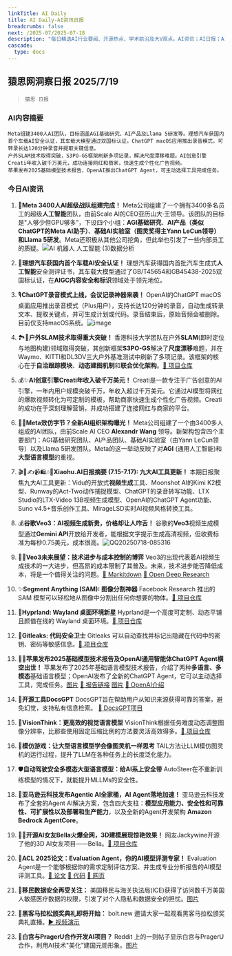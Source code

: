 ```yaml
---
linkTitle: AI Daily
title: AI Daily-AI资讯日报
breadcrumbs: false
next: /2025-07/2025-07-18
description: "每日精选AI行业要闻、开源热点、学术前沿及大V观点。AI资讯；AI日报；AI知识库；AI教程；AI资讯日报；AI工具；AI Daily News"
cascade:
  type: docs
---
```


## 猿思网洞察日报 2025/7/19

>  `猿思 日报` 



### **AI内容摘要**

```
Meta组建3400人AI团队，目标涵盖AGI基础研究、AI产品及Llama 5研发等。理想汽车获国内首个车载AI安全认证，其车载大模型通过双国标认证。ChatGPT macOS应用推出录音模式，可转录长达120分钟录音并提取关键信息。
户外SLAM技术取得突破，S3PO-GS框架刷新多项记录，解决尺度漂移难题。AI创意引擎Creati年收入破千万美元，成功连接网红和商家，快速生成个性化广告视频。
苹果发布2025基础模型技术报告，OpenAI推出ChatGPT Agent，可主动选择工具完成任务。
```



### **今日AI资讯**

1. 🎉**Meta 3400人AI超级战队组建完成！** Meta公司组建了一个拥有3400多名员工的超级**人工智能**团队，由前Scale AI的CEO亚历山大·王领导。该团队的目标是"人够少但GPU够多”，下设四个小组：**AGI基础研究**、**AI产品（类似ChatGPT的Meta AI助手）**、**基础AI实验室（图灵奖得主Yann LeCun领导）**和**Llama 5研发**。Meta还积极从其他公司挖角，但此举也引发了一些内部员工的质疑。![AI 机器人 人工智能 (3)数据分析](https://pic.chinaz.com/picmap/202304251756311752_2.jpg)


2. 🚗**理想汽车获国内首个车载AI安全认证！** 理想汽车获得国内首批汽车生成式**人工智能**安全测评证书，其车载大模型通过了GB/T45654和GB45438-2025双国标认证，在**AIGC内容安全和标识**领域处于领先地位。


3. 🎙️**ChatGPT录音模式上线，会议记录神器来袭！** OpenAI的ChatGPT macOS桌面应用推出录音模式（Plus用户），支持长达120分钟的录音，自动生成转录文本、提取关键点，并可生成计划或代码。录音结束后，原始音频会被删除。目前仅支持macOS系统。![image](https://upload.chinaz.com/2025/0718/6388845217455632271325327.png)


4. 🏞️🚀**户外SLAM技术取得重大突破！** 香港科技大学团队在户外**SLAM**(即时定位与地图构建)领域取得突破，其创新框架**S3PO-GS**解决了**尺度漂移**难题，并在Waymo、KITTI和DL3DV三大户外基准测试中刷新了多项记录。该框架的核心在于**自洽跟踪模块**、**动态建图机制**和**联合优化架构**。[🔗 项目仓库](https://github.com/3DAgentWorld/S3PO-GS)


5. 💰✨**AI创意引擎Creati年收入破千万美元！** Creati是一款专注于广告创意的AI引擎，一年内用户规模突破千万，年收入超过千万美元。它通过AI模型将网红的爆款视频转化为可定制的模板，帮助商家快速生成个性化广告视频。Creati的成功在于深刻理解营销，并成功搭建了连接网红与商家的平台。


6. 🏢🤔**Meta效仿字节？全新AI组织架构曝光！** Meta公司组建了一个由3400多人组成的AI团队，由前Scale AI CEO **Alexandr Wang** 领导。新架构包含四个主要部门：AGI基础研究团队、AI产品团队、基础AI实验室（由Yann LeCun领导）以及Llama 5研发团队。Meta的这一举动反映了对**AGI** (通用人工智能)和**大型语言模型**的重视。


7. 🎬🤖✍️📹🛍️🎶🔄**Xiaohu.AI日报摘要 (7.15-7.17):  九大AI工具更新！** 本期日报聚焦九大AI工具更新：Vidu的开放式**视频生成**工具、Moonshot AI的Kimi K2模型、Runway的Act-Two动作捕捉模型、ChatGPT的录音转写功能、LTX Studio的LTX-Video 13B视频生成模型、OpenAI的ChatGPT Agent功能、Suno v4.5+音乐创作工具、MirageLSD实时AI视频风格转换工具。


8. 💰**谷歌Veo3：AI视频生成新贵，价格却让人咋舌！** 谷歌的**Veo3**视频生成模型通过**Gemini API**开放给开发者，能根据文字提示生成高清视频，但收费标准为每秒0.75美元，成本很高。![QQ20250718-085316](https://upload.chinaz.com/2025/0718/6388842560601069296867616.png)


9. 💼🤔**Veo3未来展望：技术进步与成本控制的博弈** Veo3的出现代表着AI视频生成技术的一大进步，但高昂的成本限制了其普及。未来，技术进步能否降低成本，将是一个值得关注的问题。[🔗 Markitdown](https://github.com/microsoft/markitdown) [🔗 Open Deep Research](https://github.com/langchain-ai/open_deep_research)


10. ✨**Segment Anything (SAM):  图像分割神器** Facebook Research 推出的 SAM 模型可以轻松地从图像中分割出任何你想要的物体。[🔗 项目仓库](https://github.com/facebookresearch/segment-anything)


11. 🚀**Hyprland:  Wayland 桌面环境新星** Hyprland是一个高度可定制、动态平铺且颜值在线的 Wayland 桌面环境。[🔗 项目仓库](https://github.com/hyprwm/Hyprland)


12. 🔑**Gitleaks:  代码安全卫士** Gitleaks 可以自动查找并标记出隐藏在代码中的密钥、密码等敏感信息。[🔗 项目仓库](https://github.com/gitleaks/gitleaks)


13. 🍎🤖**苹果发布2025基础模型技术报告及OpenAI通用智能体ChatGPT Agent横空出世！** 苹果发布了2025年基础语言模型技术报告，介绍了两种**多语言、多模态**基础语言模型；OpenAI发布了全新的ChatGPT Agent，它可以主动选择工具，完成任务。[图片](https://image.jiqizhixin.com/uploads/editor/8365f316-1bd2-4c6f-be8f-db2fb0022cf8/640.png) [🔗 报告链接](https://machinelearning.apple.com/research/apple-foundation-models-tech-report-2025) [图片](https://image.jiqizhixin.com/uploads/editor/f29a1fbe-3dff-4897-98ba-84ebfb73f6c1/640.gif) [🔗 OpenAI介绍](https://openai.com/index/introducing-chatgpt-agent/)


14. 🌟**开源工具DocsGPT** DocsGPT旨在帮助用户从知识来源获得可靠的答案，避免幻觉，支持私有信息检索。 [🔗 DocsGPT项目](https://github.com/arc53/DocsGPT)


15. 🤔**VisionThink：更高效的视觉语言模型** VisionThink根据任务难度动态调整图像分辨率，比那些使用固定压缩比例的方法要灵活高效得多。[🔗 项目仓库](https://github.com/dvlab-research/VisionThink)


16. 🤖**模仿游戏：让大型语言模型学会像图灵机一样思考** TAIL方法让LLM模仿图灵机的运行过程，提升了LLM在各种任务上的长度泛化能力。


17. 🛡️**自动驾驶安全多模态大型语言模型：给AI系上安全带** AutoSteer在不重新训练模型的情况下，就能提升MLLMs的安全性。


18. 🚀**亚马逊云科技发布Agentic AI全家桶，AI Agent落地加速！** 亚马逊云科技发布了全套的Agent AI解决方案，包含四大支柱：**模型应用能力、安全性和可靠性、可扩展性以及部署和生产能力**，以及全新的Agent开发架构 **Amazon Bedrock AgentCore**。


19. 👨‍💻**开源AI女友Bella火爆全网，3D建模展现惊艳效果！**  网友Jackywine开源了他的3D AI女友项目——Bella。[🔗 项目仓库](https://github.com/Jackywine/Bella)


20. 🔬**ACL 2025论文：Evaluation Agent，你的AI模型评测专家！** Evaluation Agent是一个能够根据你的需求定制评估方案、并生成专业分析报告的AI模型评测工具。[🔗 论文](https://arxiv.org/abs/2412.09645) [🔗 代码](https://github.com/Vchitect/Evaluation-Agent) [🔗 网页](https://vchitect.github.io/Evaluation-Agent-project/)


21. 🤔**移民数据安全再受关注：** 美国移民与海关执法局(ICE)获得了访问数千万美国人敏感医疗数据的权限，引发了对个人隐私和数据安全的担忧。[图片](https://cdn4.cdn-telegram.org/file/OEWqIYIXOcEOUlIijFMNVc9tWLZP1Wct91NTECkNzMBPKbMQlFDWv5zsyWLa1DK7gXM2SmhR2_4tM271_Jz7PpkHNAubtOmMXmTBCRCY1xuhOhi9BUbGdWbaA6ebfZ-B9iuLeK4NQ5OdJ9dggxFOn6YEs3Ib254V08wF0kufZqJZXV0-NUHQjqAXpaM2txgITlXuKjkwKb21MeT_G29-f0u7yQ4Saoh-RlM4zF-eR1AWrckjxr8hEFWhZDKoJMyD-tysaSCKlLRfmtchJeQXogZG-hyk6MYNwfbauK87NlQVFJU4Flpv2YiELd_FzwWn-NHkPMfc41eBaFPTdn50w.jpg)


22. 🚀**黑客马拉松颁奖典礼即将开始：**  bolt.new 邀请大家一起观看黑客马拉松颁奖典礼直播。[▶️ 视频演示](https://video.twimg.com/amplify_video/1946268822316490752/vid/avc1/720x900/d0yyM2iBcc3_8Dbm.mp4?tag=14)


23. 🤔**白宫与PragerU合作开发AI项目？** Reddit 上的一则帖子显示白宫与PragerU合作，利用AI技术"美化”建国元勋形象。[图片](https://external-preview.redd.it/bTV6eMvKLaPlZhjJZuSp6PdWZbQUtvx_L3DGTrFC-ok.png?width=640&crop=smart&auto=webp&s=9e5ac02ff917ccc5ef54008e5339be361178fb64)